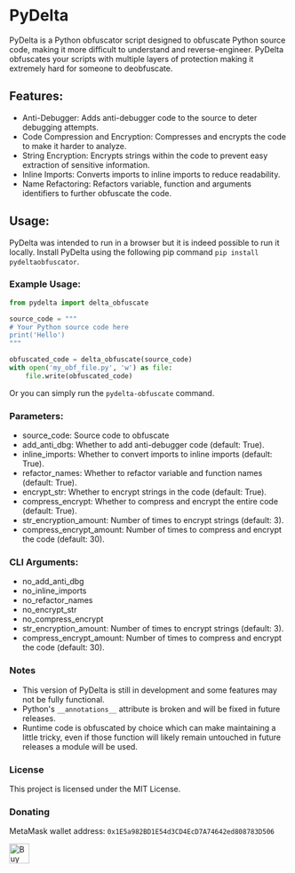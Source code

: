 # PyDelta

PyDelta is a Python obfuscator script designed to obfuscate Python source code, making it more difficult to understand and reverse-engineer. PyDelta obfuscates your scripts with multiple layers of protection making it extremely hard for someone to deobfuscate.

## Features:
* Anti-Debugger: Adds anti-debugger code to the source to deter debugging attempts.
* Code Compression and Encryption: Compresses and encrypts the code to make it harder to analyze.
* String Encryption: Encrypts strings within the code to prevent easy extraction of sensitive information.
* Inline Imports: Converts imports to inline imports to reduce readability.
* Name Refactoring: Refactors variable, function and arguments identifiers to further obfuscate the code.

## Usage:
PyDelta was intended to run in a browser but it is indeed possible to run it locally.
Install PyDelta using the following pip command `pip install pydeltaobfuscator`.

### Example Usage:
```py
from pydelta import delta_obfuscate

source_code = """
# Your Python source code here
print('Hello')
"""

obfuscated_code = delta_obfuscate(source_code)
with open('my_obf_file.py', 'w') as file:
    file.write(obfuscated_code)
```

Or you can simply run the `pydelta-obfuscate` command.

### Parameters:
* source_code: Source code to obfuscate
* add_anti_dbg: Whether to add anti-debugger code (default: True).
* inline_imports: Whether to convert imports to inline imports (default: True).
* refactor_names: Whether to refactor variable and function names (default: True).
* encrypt_str: Whether to encrypt strings in the code (default: True).
* compress_encrypt: Whether to compress and encrypt the entire code (default: True).
* str_encryption_amount: Number of times to encrypt strings (default: 3).
* compress_encrypt_amount: Number of times to compress and encrypt the code (default: 30).

### CLI Arguments:
* no_add_anti_dbg
* no_inline_imports
* no_refactor_names
* no_encrypt_str
* no_compress_encrypt
* str_encryption_amount: Number of times to encrypt strings (default: 3).
* compress_encrypt_amount: Number of times to compress and encrypt the code (default: 30).

### Notes
* This version of PyDelta is still in development and some features may not be fully functional.
* Python's `__annotations__` attribute is broken and will be fixed in future releases.
* Runtime code is obfuscated by choice which can make maintaining a little tricky, even if those function will likely remain untouched in future releases a module will be used.

### License
This project is licensed under the MIT License.

### Donating
MetaMask wallet address: `0x1E5a982BD1E54d3CD4EcD7A74642ed808783D506`

<a href='https://ko-fi.com/D1D3NTABI' target='_blank'><img height='36' style='border:0px;height:36px;' src='https://storage.ko-fi.com/cdn/kofi2.png?v=3' border='0' alt='Buy Me a Coffee at ko-fi.com' /></a>